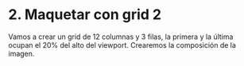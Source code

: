 # 2. Maquetar con grid 2

Vamos a crear un grid de 12 columnas y 3 filas, la primera y la última ocupan el 20% del alto del viewport. Crearemos la composición de la imagen.
